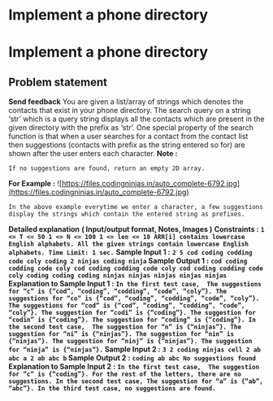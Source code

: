 # Implement a phone directory

# Implement a phone directory
## **Problem statement**
**Send feedback**
You are given a list/array of strings which denotes the contacts that exist in your phone directory. The search query on a string ‘str’ which is a query string displays all the contacts which are present in the given directory with the prefix as ‘str’. One special property of the search function is that when a user searches for a contact from the contact list then suggestions (contacts with prefix as the string entered so for) are shown after the user enters each character.
**Note :**
```
If no suggestions are found, return an empty 2D array.
```
**For Example :**
![https://files.codingninjas.in/auto_complete-6792.jpg](https://files.codingninjas.in/auto_complete-6792.jpg)
```
In the above example everytime we enter a character, a few suggestions display the strings which contain the entered string as prefixes.
```
**Detailed explanation**
**( Input/output format, Notes, Images )**
**Constraints :**
**`1 <= T <= 50
1 <= N <= 100
1 <= len <= 10
ARR[i] contains lowercase English alphabets.
All the given strings contain lowercase English alphabets.
Time Limit: 1 sec.`**
**Sample Input 1 :**
**`2
5
cod coding codding code coly
coding
2
ninjas coding
ninja`
Sample Output 1 :**
**`cod coding codding code coly
cod coding codding code coly
cod coding codding code coly
coding
coding
coding
ninjas
ninjas
ninjas
ninjas
ninjas`
Explanation to Sample Input 1 :**
**`In the first test case, 
The suggestions for “c” is {“cod”, “coding”, “codding”, “code”, “coly”}.
The suggestions for “co” is {“cod”, “coding”, “codding”, “code”, “coly”}.
The suggestions for “cod” is {“cod”, “coding”, “codding”, “code”, “coly”}.
The suggestion for “codi” is {“coding”}.
The suggestion for “codin” is {“coding”}.
The suggestion for “coding” is {“coding”}.
In the second test case, 
The suggestion for “n” is {“ninjas”}.
The suggestion for “ni” is {“ninjas”}.
The suggestion for “nin” is {“ninjas”}.
The suggestion for “ninj” is {“ninjas”}.
The suggestion for “ninja” is {“ninjas”}.`
Sample Input 2 :**
**`3
2
coding ninjas
cell
2
ab abc
a
2
ab abc
b`
Sample Output 2 :**
**`coding
ab abc
No suggestions found`
Explanation to Sample Input 2 :**
**`In the first test case, 
The suggestion for “c” is {“coding”}.
For the rest of the letters, there are no suggestions.
In the second test case,
The suggestion for “a” is {“ab”, “abc”}.
In the third test case, no suggestions are found.`**